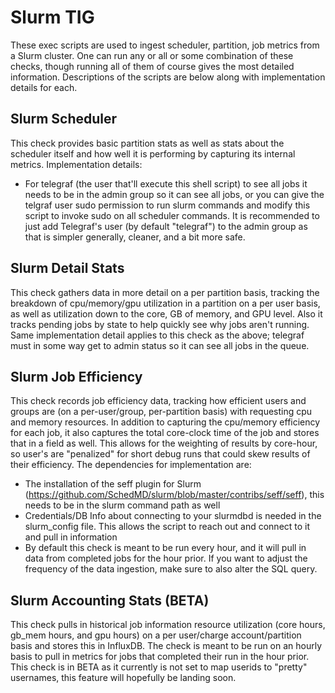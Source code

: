 # Slurm TIG
These exec scripts are used to ingest scheduler, partition, job metrics from a Slurm cluster.  One can run any or all or some combination of these checks, though running all of them of course gives the most detailed information.  Descriptions of the scripts are below along with implementation details for each.  

## Slurm Scheduler
This check provides basic partition stats as well as stats about the scheduler itself and how well it is performing by capturing its internal metrics.  Implementation details:
- For telegraf (the user that'll execute this shell script) to see all jobs it needs to be in the admin group so it can see all jobs, or you can give the telgraf user sudo permission to run slurm commands and modify this script to invoke sudo on all scheduler commands.  It is recommended to just add Telegraf's user (by default "telegraf") to the admin group as that is simpler generally, cleaner, and a bit more safe.  

## Slurm Detail Stats
This check gathers data in more detail on a per partition basis, tracking the breakdown of cpu/memory/gpu utilization in a partition on a per user basis, as well as utilization down to the core, GB of memory, and GPU level.  Also it tracks pending jobs by state to help quickly see why jobs aren't running.  Same implementation detail applies to this check as the above; telegraf must in some way get to admin status so it can see all jobs in the queue.  

## Slurm Job Efficiency
This check records job efficiency data, tracking how efficient users and groups are (on a per-user/group, per-partition basis) with requesting cpu and memory resources.  In addition to capturing the cpu/memory efficiency for each job, it also captures the total core-clock time of the job and stores that in a field as well.  This allows for the weighting of results by core-hour, so user's are "penalized" for short debug runs that could skew results of their efficiency.  The dependencies for implementation are:
- The installation of the seff plugin for Slurm (https://github.com/SchedMD/slurm/blob/master/contribs/seff/seff), this needs to be in the slurm command path as well
- Credentials/DB Info about connecting to your slurmdbd is needed in the slurm_config file.  This allows the script to reach out and connect to it and pull in information
- By default this check is meant to be run every hour, and it will pull in data from completed jobs for the hour prior.  If you want to adjust the frequency of the data ingestion, make sure to also alter the SQL query.

## Slurm Accounting Stats (BETA)
This check pulls in historical job information resource utilization (core hours, gb_mem hours, and gpu hours) on a per user/charge account/partition basis and stores this in InfluxDB.  The check is meant to be run on an hourly basis to pull in metrics for jobs that completed their run in the hour prior. This check is in BETA as it currently is not set to map userids to "pretty" usernames, this feature will hopefully be landing soon.
